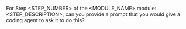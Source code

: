 For Step <STEP_NUMBER> of the <MODULE_NAME> module: <STEP_DESCRIPTION>, can you provide a prompt that you would give a coding agent to ask it to do this?